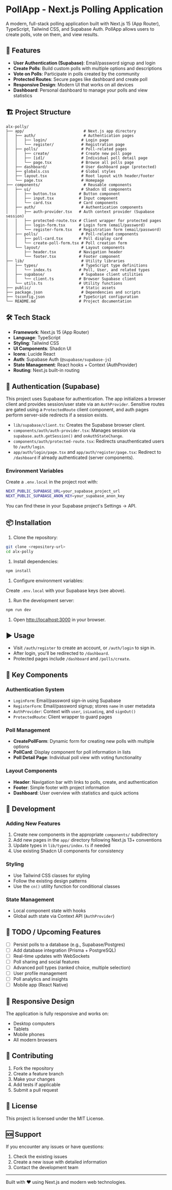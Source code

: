 # PollApp - Next.js Polling Application

A modern, full-stack polling application built with Next.js 15 (App Router), TypeScript, Tailwind CSS, and Supabase Auth. PollApp allows users to create polls, vote on them, and view results.

## 🚀 Features

- **User Authentication (Supabase)**: Email/password signup and login
- **Create Polls**: Build custom polls with multiple options and descriptions
- **Vote on Polls**: Participate in polls created by the community
- **Protected Routes**: Secure pages like dashboard and create poll
- **Responsive Design**: Modern UI that works on all devices
- **Dashboard**: Personal dashboard to manage your polls and view statistics

## 🏗️ Project Structure

```text
alx-polly/
├── app/                          # Next.js app directory
│   ├── auth/                     # Authentication pages
│   │   ├── login/               # Login page
│   │   └── register/            # Registration page
│   ├── polls/                   # Poll-related pages
│   │   ├── create/              # Create new poll page
│   │   ├── [id]/                # Individual poll detail page
│   │   └── page.tsx             # Browse all polls page
│   ├── dashboard/               # User dashboard page (protected)
│   ├── globals.css              # Global styles
│   ├── layout.tsx               # Root layout with header/footer
│   └── page.tsx                 # Homepage
├── components/                   # Reusable components
│   ├── ui/                      # Shadcn UI components
│   │   ├── button.tsx          # Button component
│   │   ├── input.tsx           # Input component
│   │   └── card.tsx            # Card components
│   ├── auth/                    # Authentication components
│   │   ├── auth-provider.tsx   # Auth context provider (Supabase session)
│   │   ├── protected-route.tsx # Client wrapper for protected pages
│   │   ├── login-form.tsx      # Login form (email/password)
│   │   └── register-form.tsx   # Registration form (email/password)
│   ├── polls/                   # Poll-related components
│   │   ├── poll-card.tsx       # Poll display card
│   │   └── create-poll-form.tsx # Poll creation form
│   └── layout/                  # Layout components
│       ├── header.tsx          # Navigation header
│       └── footer.tsx          # Footer component
├── lib/                         # Utility libraries
│   ├── types/                   # TypeScript type definitions
│   │   └── index.ts            # Poll, User, and related types
│   ├── supabase/                # Supabase client utilities
│   │   └── client.ts           # Browser Supabase client
│   └── utils.ts                # Utility functions
├── public/                      # Static assets
├── package.json                 # Dependencies and scripts
├── tsconfig.json               # TypeScript configuration
└── README.md                   # Project documentation
```

## 🛠️ Tech Stack

- **Framework**: Next.js 15 (App Router)
- **Language**: TypeScript
- **Styling**: Tailwind CSS
- **UI Components**: Shadcn UI
- **Icons**: Lucide React
- **Auth**: Supabase Auth (`@supabase/supabase-js`)
- **State Management**: React hooks + Context (AuthProvider)
- **Routing**: Next.js built-in routing

## 🔐 Authentication (Supabase)

This project uses Supabase for authentication. The app initializes a browser client and provides session/user state via an `AuthProvider`. Sensitive routes are gated using a `ProtectedRoute` client component, and auth pages perform server-side redirects if a session exists.

- `lib/supabase/client.ts`: Creates the Supabase browser client.
- `components/auth/auth-provider.tsx`: Manages session via `supabase.auth.getSession()` and `onAuthStateChange`.
- `components/auth/protected-route.tsx`: Redirects unauthenticated users to `/auth/login`.
- `app/auth/login/page.tsx` and `app/auth/register/page.tsx`: Redirect to `/dashboard` if already authenticated (server components).

### Environment Variables

Create a `.env.local` in the project root with:

```bash
NEXT_PUBLIC_SUPABASE_URL=your_supabase_project_url
NEXT_PUBLIC_SUPABASE_ANON_KEY=your_supabase_anon_key
```

You can find these in your Supabase project's Settings → API.

## 📦 Installation

1. Clone the repository:

```bash
git clone <repository-url>
cd alx-polly
```

1. Install dependencies:

```bash
npm install
```

1. Configure environment variables:

Create `.env.local` with your Supabase keys (see above).

1. Run the development server:

```bash
npm run dev
```

1. Open [http://localhost:3000](http://localhost:3000) in your browser.

## ▶️ Usage

- Visit `/auth/register` to create an account, or `/auth/login` to sign in.
- After login, you'll be redirected to `/dashboard`.
- Protected pages include `/dashboard` and `/polls/create`.

## 🎯 Key Components

### Authentication System

- `LoginForm`: Email/password sign-in using Supabase
- `RegisterForm`: Email/password signup; stores `name` in user metadata
- `AuthProvider`: Context with `user`, `isLoading`, and `signOut()`
- `ProtectedRoute`: Client wrapper to guard pages

### Poll Management

- **CreatePollForm**: Dynamic form for creating new polls with multiple options
- **PollCard**: Display component for poll information in lists
- **Poll Detail Page**: Individual poll view with voting functionality

### Layout Components

- **Header**: Navigation bar with links to polls, create, and authentication
- **Footer**: Simple footer with project information
- **Dashboard**: User overview with statistics and quick actions

## 🔧 Development

### Adding New Features

1. Create new components in the appropriate `components/` subdirectory
2. Add new pages in the `app/` directory following Next.js 13+ conventions
3. Update types in `lib/types/index.ts` if needed
4. Use existing Shadcn UI components for consistency

### Styling

- Use Tailwind CSS classes for styling
- Follow the existing design patterns
- Use the `cn()` utility function for conditional classes

### State Management

- Local component state with hooks
- Global auth state via Context API (`AuthProvider`)

## 🚧 TODO / Upcoming Features

- [ ] Persist polls to a database (e.g., Supabase/Postgres)
- [ ] Add database integration (Prisma + PostgreSQL)
- [ ] Real-time updates with WebSockets
- [ ] Poll sharing and social features
- [ ] Advanced poll types (ranked choice, multiple selection)
- [ ] User profile management
- [ ] Poll analytics and insights
- [ ] Mobile app (React Native)

## 📱 Responsive Design

The application is fully responsive and works on:

- Desktop computers
- Tablets
- Mobile phones
- All modern browsers

## 🤝 Contributing

1. Fork the repository
2. Create a feature branch
3. Make your changes
4. Add tests if applicable
5. Submit a pull request

## 📄 License

This project is licensed under the MIT License.

## 🆘 Support

If you encounter any issues or have questions:

1. Check the existing issues
2. Create a new issue with detailed information
3. Contact the development team

---

Built with ❤️ using Next.js and modern web technologies.
